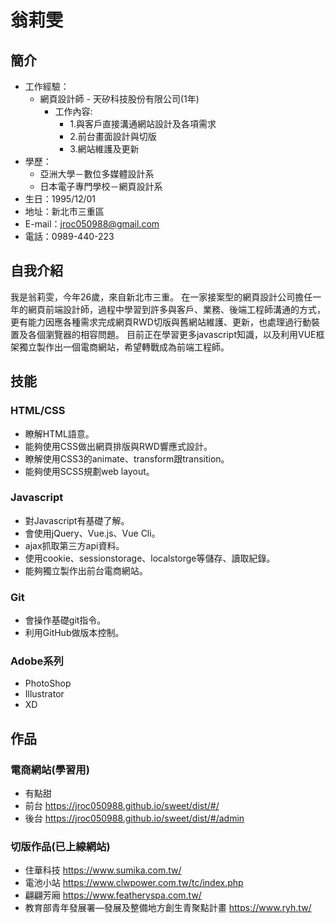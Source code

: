 # 翁莉雯

## 簡介
* 工作經驗：
  * 網頁設計師 - 天矽科技股份有限公司(1年)
    * 工作內容: 
      * 1.與客戶直接溝通網站設計及各項需求
      *  2.前台畫面設計與切版
       * 3.網站維護及更新
* 學歷：
  * 亞洲大學－數位多媒體設計系
  * 日本電子專門學校－網頁設計系
* 生日：1995/12/01
* 地址：新北市三重區
* E-mail：jroc050988@gmail.com
* 電話：0989-440-223
## 自我介紹
 我是翁莉雯，今年26歲，來自新北市三重。
 在一家接案型的網頁設計公司擔任一年的網頁前端設計師，過程中學習到許多與客戶、業務、後端工程師溝通的方式，更有能力因應各種需求完成網頁RWD切版與舊網站維護、更新，也處理過行動裝置及各個瀏覽器的相容問題。
目前正在學習更多javascript知識，以及利用VUE框架獨立製作出一個電商網站，希望轉戰成為前端工程師。

## 技能
### HTML/CSS
*	瞭解HTML語意。
*	能夠使用CSS做出網頁排版與RWD響應式設計。
*	瞭解使用CSS3的animate、transform跟transition。
*	能夠使用SCSS規劃web layout。
### Javascript
*	對Javascript有基礎了解。
*	會使用jQuery、Vue.js、Vue Cli。
*	ajax抓取第三方api資料。
*	使用cookie、sessionstorage、localstorge等儲存、讀取紀錄。
*	能夠獨立製作出前台電商網站。
### Git
*   會操作基礎git指令。
*   利用GitHub做版本控制。
### Adobe系列
*   PhotoShop
*   Illustrator
*   XD
## 作品
### 電商網站(學習用)
* 有點甜
* 前台 https://jroc050988.github.io/sweet/dist/#/
* 後台 https://jroc050988.github.io/sweet/dist/#/admin

### 切版作品(已上線網站)
* 住華科技 https://www.sumika.com.tw/
* 電池小站 https://www.clwpower.com.tw/tc/index.php
* 翩翩芳廂 https://www.featheryspa.com.tw/
* 教育部青年發展署—發展及整備地方創生青聚點計畫 https://www.ryh.tw/

